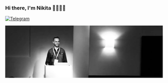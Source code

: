 ### Hi there, I'm Nikita 👋👨🏼‍💻

[![Telegram](https://img.shields.io/twitter/follow/GeorgeCushen.svg?style=social&label=@GeorgeCushen)](https://t.me/n1kdemm)

[![Nikita](https://raw.githubusercontent.com/gcushen/gcushen/master/github-header.webp)](https://nikdem1.github.io)

<!--
Here are some ideas to get you started:
- 🔭 I’m currently working on ...
- 🌱 I’m currently learning ...
- 👯 I’m looking to collaborate on ...
- 🤔 I’m looking for help with ...
- 💬 Ask me about ...
- 📫 How to reach me: ...
- 😄 Pronouns: ...
- ⚡ Fun fact: ...
-->
